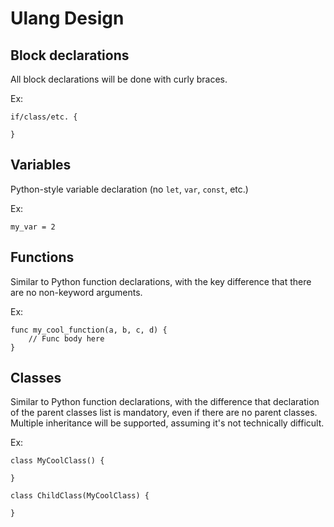 # Ulang Design

## Block declarations

All block declarations will be done with curly braces.

Ex:

```text
if/class/etc. {

}
```

## Variables

Python-style variable declaration (no `let`, `var`, `const`, etc.)

Ex:

```text
my_var = 2
```

## Functions

Similar to Python function declarations, with the key difference that there are no non-keyword arguments.

Ex:

```text
func my_cool_function(a, b, c, d) {
    // Func body here
}
```

## Classes

Similar to Python function declarations, with the difference that declaration of the parent classes list is mandatory, even if there are no parent classes. Multiple inheritance will be supported, assuming it's not technically difficult.

Ex:

```text
class MyCoolClass() {

}

class ChildClass(MyCoolClass) {

}
```
